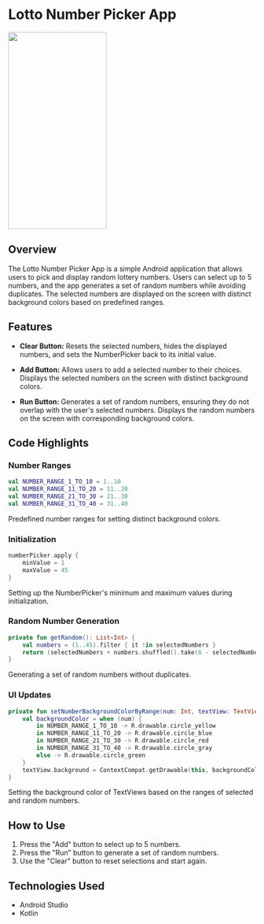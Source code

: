 # Lotto Number Picker App

<img src="https://github.com/LB-Brandon/LottoApp/assets/84883277/b4cb8fb9-1abb-4bc9-acd7-d715657b3285.png" width="200" height="400"/>


## Overview

The Lotto Number Picker App is a simple Android application that allows users to pick and display random lottery numbers. Users can select up to 5 numbers, and the app generates a set of random numbers while avoiding duplicates. The selected numbers are displayed on the screen with distinct background colors based on predefined ranges.

## Features

- **Clear Button:** Resets the selected numbers, hides the displayed numbers, and sets the NumberPicker back to its initial value.

- **Add Button:** Allows users to add a selected number to their choices. Displays the selected numbers on the screen with distinct background colors.

- **Run Button:** Generates a set of random numbers, ensuring they do not overlap with the user's selected numbers. Displays the random numbers on the screen with corresponding background colors.

## Code Highlights

### Number Ranges

```kotlin
val NUMBER_RANGE_1_TO_10 = 1..10
val NUMBER_RANGE_11_TO_20 = 11..20
val NUMBER_RANGE_21_TO_30 = 21..30
val NUMBER_RANGE_31_TO_40 = 31..40
```

Predefined number ranges for setting distinct background colors.

### Initialization

```kotlin
numberPicker.apply {
    minValue = 1
    maxValue = 45
}
```

Setting up the NumberPicker's minimum and maximum values during initialization.

### Random Number Generation

```kotlin
private fun getRandom(): List<Int> {
    val numbers = (1..45).filter { it !in selectedNumbers }
    return (selectedNumbers + numbers.shuffled().take(6 - selectedNumbers.size)).sorted()
}
```

Generating a set of random numbers without duplicates.

### UI Updates

```kotlin
private fun setNumberBackgroundColorByRange(num: Int, textView: TextView) {
    val backgroundColor = when (num) {
        in NUMBER_RANGE_1_TO_10 -> R.drawable.circle_yellow
        in NUMBER_RANGE_11_TO_20 -> R.drawable.circle_blue
        in NUMBER_RANGE_21_TO_30 -> R.drawable.circle_red
        in NUMBER_RANGE_31_TO_40 -> R.drawable.circle_gray
        else -> R.drawable.circle_green
    }
    textView.background = ContextCompat.getDrawable(this, backgroundColor)
}
```

Setting the background color of TextViews based on the ranges of selected and random numbers.

## How to Use

1. Press the "Add" button to select up to 5 numbers.
2. Press the "Run" button to generate a set of random numbers.
3. Use the "Clear" button to reset selections and start again.

## Technologies Used

- Android Studio
- Kotlin
